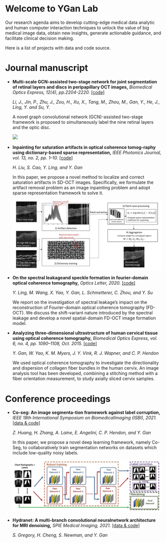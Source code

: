 # Welcome to YGan Lab

Our research agenda aims to develop cutting-edge medical data analytic and human computer interaction techniques to unlock the value of big medical image data, obtain new insights, generate actionable guidance, and facilitate clinical decision making. 

Here is a list of projects with data and code source.

# Journal manuscript

- **Multi-scale GCN-assisted two-stage network for joint segmentation of retinal layers and discs in peripapillary OCT images,** *Biomedical Optics Express, 12(4), pp.2204-2220.* [[code]](https://github.com/Jiaxuan-Li/MGU-Net)

    *Li, J., Jin, P., Zhu, J., Zou, H., Xu, X., Tang, M., Zhou, M., Gan, Y., He, J., Ling, Y. and Su, Y.*

    A novel graph convolutional network (GCN)-assisted two-stage framework is proposed to simultaneously label the nine retinal layers and the optic disc. 

    ![](https://raw.githubusercontent.com/Jiaxuan-Li/MGU-Net/main/figs/fig2.png)

- **Inpainting for saturation artifacts in optical coherence tomog-raphy using dictionary-based sparse representation,** *IEEE Photonics Journal, vol. 13, no. 2, pp. 1–10.* [[code]](https://github.com/YGanLab/OCT-Inpainting)

    *H. Liu, S. Cao, Y. Ling, and Y. Gan*

    In this paper, we propose a novel method to localize and correct saturation artifacts in SD-OCT images. Specifically, we formulate the artifact removal problem as an image inpainting problem and adopt sparse representation framework to solve it.

    ![](https://raw.githubusercontent.com/YGanLab/OCT-Inpainting/main/figs/1.JPG)

- **On the spectral leakageand speckle formation in fourier-domain optical coherence tomography,** *Optics Letter, 2020.* [[code]](https://github.com/MengyuanWang524/Super-resolution-OCT)

    *Y. Ling, M. Wang, X. Yao, Y. Gan, L. Schmetterer, C. Zhou, and Y. Su*

    We report on the investigation of spectral leakage’s impact on the reconstruction of Fourier-domain optical coherence tomography (FD-OCT). We discuss the shift-variant nature introduced by the spectral leakage and develop a novel spatial-domain FD-OCT image formation model. 

- **Analyzing three-dimensional ultrastructure of human cervical tissue using optical coherence tomography,** *Biomedical Optics Express, vol. 6, no. 4, pp. 1090–1108, Oct. 2015.* [[code]](https://academiccommons.columbia.edu/doi/10.7916/d8-dtb4-6j91)

    *Y. Gan, W. Yao, K. M. Myers, J. Y. Vink, R. J. Wapner, and C. P. Hendon* 

    We used optical coherence tomography to investigate the directionality and dispersion of collagen fiber bundles in the human cervix. An image analysis tool has been developed, combining a stitching method with a fiber orientation measurement, to study axially sliced cervix samples. 

# Conference proceedings​

- **Co-seg: An image segmenta-tion framework against label corruption,** *IEEE 18th International Symposium on BiomedicalImaging (ISBI), 2021.* [[data & code]](https://github.com/yg2327/Co-Seg)

    *Z. Huang, H. Zhang, A. Laine, E. Angelini, C. P. Hendon, and Y. Gan*

    In this paper, we propose a novel deep learning framework, namely Co-Seg, to collaboratively train segmentation networks on datasets which include low-quality noisy labels.   

    ![](https://raw.githubusercontent.com/YGanLab/Software_data/main/figs/coseg.JPG)

- **Hydranet: A multi-branch convolutional neuralnetwork architecture for MRI denoising,** *SPIE Medical Imaging, 2021.* [[data & code]](https://github.com/stephenhgregory/HydraNet)

    *S. Gregory, H. Cheng, S. Newman, and Y. Gan*
